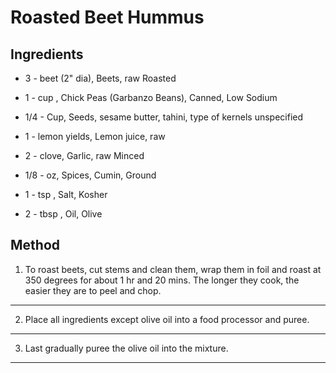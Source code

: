 # Roasted Beet Hummus

## Ingredients

- 3 - beet (2" dia), Beets, raw Roasted

- 1 - cup , Chick Peas (Garbanzo Beans), Canned, Low Sodium

- 1/4 - Cup, Seeds, sesame butter, tahini, type of kernels unspecified

- 1 - lemon yields, Lemon juice, raw

- 2 - clove, Garlic, raw Minced

- 1/8 - oz, Spices, Cumin, Ground

- 1 - tsp , Salt, Kosher

- 2 - tbsp , Oil, Olive

## Method

1. To roast beets, cut stems and clean them, wrap them in foil and roast at 350 degrees for about 1 hr and 20 mins. The longer they cook, the easier they are to peel and chop.
---
2. Place all ingredients except olive oil into a food processor and puree.
---
3. Last gradually puree the olive oil into the mixture.
---
